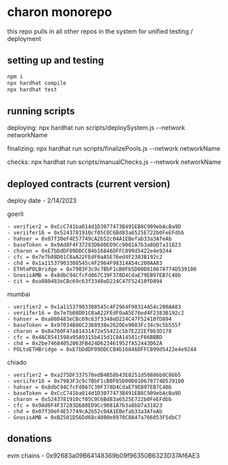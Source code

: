# charon monorepo

this repo pulls in all other repos in the system for unified testing / deployment

## setting up and testing

```sh
npm i
npx hardhat compile
npx hardhat test
```

## running scripts

deploying: npx hardhat run scripts/deploySystem.js --network networkName

finalizing: npx hardhat run scripts/finalizePools.js --network networkName

checks: npx hardhat run scripts/manualChecks.js --network networkName


## deployed contracts (current version)

deploy date - 2/14/2023

goerli
    
    - verifier2 = 0xCcC741ba014d1D3077473B491EB8C909ebAcBa9D
    - veriifer16 = 0x5243781910cf05C0C6Bd83a6525E722b0FeEFdbb
    - hahser = 0x07f30eF4E57749cA2b52c04A1EBefab33a3AfeAb
    - baseToken = 0x9Ad8F4F37283D680ED9Cc9081A7b3a8bD7a31823
    - charon = 0xE7bDdDF09DDCCB4b16846DFFC899d5422e4e9244
    - cfc = 0x7e7b08D01C8aA22FEdF0aA5E76ed4F2383B192c2
    - chd = 0x1a11537903308545c4F2964F98314A54c200AA83
    - ETHtoPOLBridge = 0x7983F3c9c7BbF1cB0Fb5D00D810678774D539100
    - GnosisAMB = 0x8dbC94CfcFd867C39F378D4CdaE79EB97EB7C40b
    - cit = 0xa080483eCBc69c63f3348eD224C47F52410fD894

mumbai
    
    - verifier2 = 0x1a11537903308545c4F2964F98314A54c200AA83
    - veriifer16 = 0x7e7b08D01C8aA22FEdF0aA5E76ed4F2383B192c2
    - hahser = 0xa080483eCBc69c63f3348eD224C47F52410fD894
    - baseToken = 0x97034B86C2368938e2620Ee9083Fc34c9c5b555f
    - charon = 0x0a760F47a81431472e55422c5b7E222Ef0b3D178
    - cfc = 0x4AC8541598a95A9315b415d1C0A14541cF66BBBD
    - chd = 0x2be74684052063FB424D623461952fA52443D62A
    - POLtoETHBridge = 0xE7bDdDF09DDCCB4b16846DFFC899d5422e4e9244

chiado

    - verifier2 = 0xa275DF337570edB4B58b43E8251d50886b0C86b5
    - veriifer16 = 0x7983F3c9c7BbF1cB0Fb5D00D810678774D539100
    - hahser = 0x8dbC94CfcFd867C39F378D4CdaE79EB97EB7C40b
    - baseToken = 0xCcC741ba014d1D3077473B491EB8C909ebAcBa9D
    - charon = 0x5243781910cf05C0C6Bd83a6525E722b0FeEFdbb
    - cfc = 0x9Ad8F4F37283D680ED9Cc9081A7b3a8bD7a31823
    - chd = 0x07f30eF4E57749cA2b52c04A1EBefab33a3AfeAb
    - GnosisAMB = 0xB2501D56Dd68c4800e8970C8A47a766053F5dbC7

## donations

evm chains - 0x92683a09B64148369b09f96350B6323D37Af6AE3